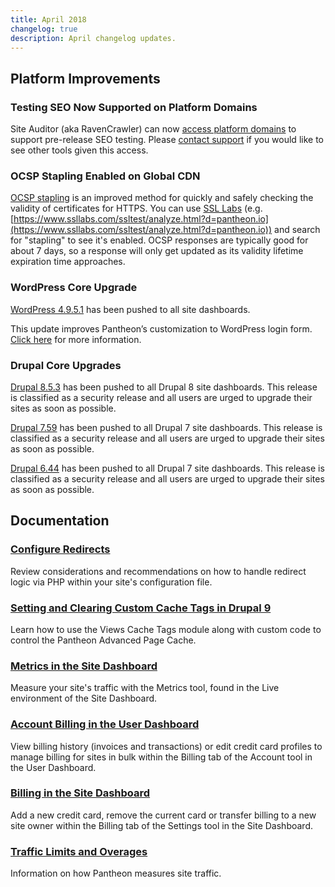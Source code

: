```yaml
---
title: April 2018
changelog: true
description: April changelog updates.
---
```


## Platform Improvements
### Testing SEO Now Supported on Platform Domains
Site Auditor (aka RavenCrawler) can now [access platform domains](/bots-and-indexing#indexing-your-pantheon-site) to support pre-release SEO testing. Please [contact support](https://dashboard.pantheon.io/#support) if you would like to see other tools given this access.

### OCSP Stapling Enabled on Global CDN
[OCSP stapling](https://en.wikipedia.org/wiki/OCSP_stapling) is an improved method for quickly and safely checking the validity of certificates for HTTPS. You can use [SSL Labs](https://www.ssllabs.com) (e.g. [https://www.ssllabs.com/ssltest/analyze.html?d=pantheon.io](https://www.ssllabs.com/ssltest/analyze.html?d=pantheon.io)) and search for "stapling" to see it's enabled. OCSP responses are typically good for about 7 days, so a response will only get updated as its validity lifetime expiration time approaches.

### WordPress Core Upgrade
[WordPress 4.9.5.1](https://github.com/pantheon-systems/WordPress/issues/155) has been pushed to all site dashboards.

This update improves Pantheon’s customization to WordPress login form. [Click here](https://github.com/pantheon-systems/WordPress/issues/155)  for more information.

### Drupal Core Upgrades
[Drupal 8.5.3](https://www.drupal.org/project/drupal/releases/8.5.3) has been pushed to all Drupal 8 site dashboards. This release is classified as a security release and all users are urged to upgrade their sites as soon as possible.

[Drupal 7.59](https://www.drupal.org/project/drupal/releases/7.59) has been pushed to all Drupal 7 site dashboards. This release is classified as a security release and all users are urged to upgrade their sites as soon as possible.

[Drupal 6.44](https://www.drupal.org/project/d6lts/issues/2965601#comment-12588137) has been pushed to all Drupal 7 site dashboards. This release is classified as a security release and all users are urged to upgrade their sites as soon as possible.


## Documentation

### [Configure Redirects](/guides/redirect)

Review considerations and recommendations on how to handle redirect logic via PHP within your site's configuration file.

### [Setting and Clearing Custom Cache Tags in Drupal 9](/guides/drupal-9-advanced-page-cache)

Learn how to use the Views Cache Tags module along with custom code to control the Pantheon Advanced Page Cache.

### [Metrics in the Site Dashboard](/metrics)

Measure your site's traffic with the Metrics tool, found in the Live environment of the Site Dashboard.

### [Account Billing in the User Dashboard](/account-billing)

View billing history (invoices and transactions) or edit credit card profiles to manage billing for sites in bulk within the Billing tab of the Account tool in the User Dashboard.

### [Billing in the Site Dashboard](/guides/legacy-dashboard/site-billing)

Add a new credit card, remove the current card or transfer billing to a new site owner within the Billing tab of the Settings tool in the Site Dashboard.

### [Traffic Limits and Overages](/traffic-limits)

Information on how Pantheon measures site traffic.
